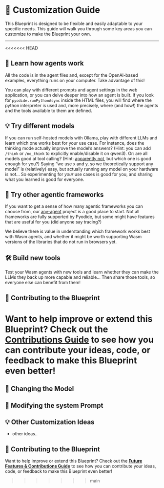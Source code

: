 # 🎨 **Customization Guide**

This Blueprint is designed to be flexible and easily adaptable to your specific needs. This guide will walk you through some key areas you can customize to make the Blueprint your own.

---

<<<<<<< HEAD

## 📝 **Learn how agents work**

All the code is in the agent files and, except for the OpenAI-based examples, everything runs on your computer.
Take advantage of this!

You can play with different prompts and agent settings in the web application, or you can delve deeper into how an agent is built.
If you look for `pyodide.runPythonAsync` inside the HTML files,
you will find where the python interpreter is used and, more precisely, where (and how!) the agents and the
tools available to them are defined.

## 💡 **Try different models**

If you can run self-hosted models with Ollama, play with different LLMs and learn which one works best for
your use case. For instance, does the thinking mode actually improve the model’s answers? (Hint: you can
add `/think` or `/no_think` to explicitly enable/disable it on qwen3). Or: are all models good at tool
calling? (Hint: [apparently not](https://ollama.com/blog/tool-support), but which one is good enough for you?)
Saying “we use x and y, so we theoretically support any model” is (relatively) easy, but actually running
any model on your hardware is not... So experimenting for *your* use cases is good for you, and sharing
what you learned is good for everyone.

## 🧠 **Try other agentic frameworks**

If you want to get a sense of how many agentic frameworks you can choose from, our [any-agent](https://github.com/mozilla-ai/any-agent) project is a good place to start.
Not all frameworks are fully supported by Pyodide, but some might have features that are useful for you (did anyone say tracing?)

We believe there is value in understanding which framework works best with Wasm agents, and whether it might be worth supporting Wasm versions of the libraries that do not run in browsers yet.

## 🛠️ **Build new tools**

Test your Wasm agents with new tools and learn whether they can make the LLMs they back up more capable
and reliable... Then share those tools, so everyone else can benefit from them!

## 🤝 **Contributing to the Blueprint**

Want to help improve or extend this Blueprint? Check out the **[Contributions Guide](https://github.com/mozilla-ai/wasm-agents-blueprint/blob/main/CONTRIBUTING.md)** to see how you can contribute your ideas, code, or feedback to make this Blueprint even better!
=======
## 🧠 **Changing the Model**



## 📝 **Modifying the system Prompt**



## 💡 Other Customization Ideas

- other ideas..


## 🤝 **Contributing to the Blueprint**

Want to help improve or extend this Blueprint? Check out the **[Future Features & Contributions Guide](future-features-contributions.md)** to see how you can contribute your ideas, code, or feedback to make this Blueprint even better!
>>>>>>> main
